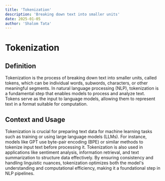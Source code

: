 ```yaml
---
title: 'Tokenization'
description: 'Breaking down text into smaller units'
date: 2025-01-05
author: 'Shalom Tata'
---
```


# Tokenization

## Definition

Tokenization is the process of breaking down text into smaller units,
called tokens, which can be individual words, subwords, characters, or
other meaningful segments. In natural language processing (NLP), tokenization
is a fundamental step that enables models to process and analyze text. Tokens
serve as the input to language models, allowing them to represent text in a
format suitable for computation.

## Context and Usage

Tokenization is crucial for preparing text data for machine learning tasks
such as training or using large language models (LLMs). For instance, models like
GPT use byte-pair encoding (BPE) or similar methods to tokenize input text before
processing it. Tokenization is also used in applications like sentiment analysis,
information retrieval, and text summarization to structure data effectively. By ensuring consistency and handling linguistic nuances, tokenization optimizes both the model's understanding and computational efficiency, making it a foundational step in NLP pipelines.
